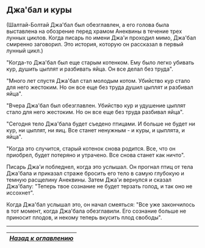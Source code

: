 ## Джа'бал и куры

(Шалтай-Болтай Джа'бал был обезглавлен, а его голова была выставлена на обозрение перед храмом Анеквины в течение трех лунных циклов. Когда писарь по имени Джа'и проходил мимо, Джа'бал смиренно заговорил. Это история, которую он рассказал в первый лунный цикл.)

"Когда-то Джа'бал был еще старым котенком.
Ему было легко убивать кур, душить цыплят и разбивать яйца.
Он все делал без труда".

"Много лет спустя Джа'бал стал молодым котом.
Убийство кур стало для него жестоким.
Но он все еще без труда душил цыплят и разбивал яйца".

"Вчера Джа'бал был обезглавлен.
Убийство кур и удушение цыплят стало для него жестоким.
Но он все еще без труда разбивал яйца".

"Сегодня тело Джа'бала будет съедено птицами.
И больше не будет ни кур, ни цыплят, ни яиц.
Все станет ненужным - и куры, и цыплята, и яйца".

"Когда это случится, старый котенок снова родится.
Все, что он приобрел, будет потеряно и утрачено.
Все снова станет как ничто".

Писарь Джа'и побледнел, когда это услышал. Он прогнал птиц от тела Джа'бала и приказал страже бросить его тело в самую глубокую и темную расщелину Анеквины. Затем Джа'и вернулся и сказал Джа'балу: "Теперь твое сознание не будет терзать голод, и так оно не иссохнет".

Когда Джа'бал услышал это, он начал смеяться: "Все уже закончилось в тот момент, когда Джа'бала обезглавили. Его сознание больше не приносит плодов, и некому теперь вкусить плод свободы".

------

|[*Назад к оглавлению*](../Оглавление.md)|
|:---:|
